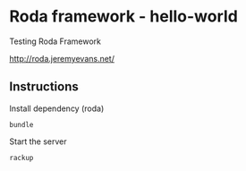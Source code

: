 # Roda framework - hello-world
Testing Roda Framework

http://roda.jeremyevans.net/

## Instructions

Install dependency (roda)
```
bundle
```

Start the server
```
rackup
```
